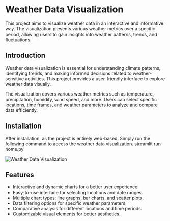 # Weather Data Visualization


This project aims to visualize weather data in an interactive and informative way. The visualization presents various weather metrics over a specific period, allowing users to gain insights into weather patterns, trends, and fluctuations.

## Introduction

Weather data visualization is essential for understanding climate patterns, identifying trends, and making informed decisions related to weather-sensitive activities. This project provides a user-friendly interface to explore weather data visually.

The visualization covers various weather metrics such as temperature, precipitation, humidity, wind speed, and more. Users can select specific locations, time frames, and weather parameters to analyze and compare data efficiently.

## Installation

After installation, as the project is entirely web-based. Simply run the following command to access the weather data visualization.
streamlit run home.py

![Weather Data Visualization](http://localhost:8501/)


## Features

- Interactive and dynamic charts for a better user experience.
- Easy-to-use interface for selecting locations and date ranges.
- Multiple chart types: line graphs, bar charts, and scatter plots.
- Data filtering options for specific weather parameters.
- Comparative analysis for different locations and time periods.
- Customizable visual elements for better aesthetics.